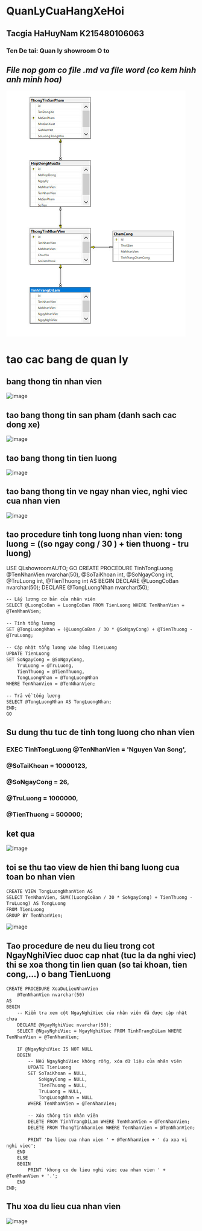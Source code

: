 # QuanLyCuaHangXeHoi
## Tacgia HaHuyNam K215480106063
### Ten De tai: Quan ly showroom O to
*File nop gom co file .md va file word (co kem hinh anh minh hoa)*
---------------------------------------------------------------------
![markdown](https://github.com/Hhuynam/QuanLyCuaHangXeHoi/blob/main/diagramBaitaplon.jpg)
# tao cac bang de quan ly
## bang thong tin nhan vien
![image](https://github.com/Hhuynam/QuanLyCuaHangXeHoi/assets/130531037/fa8b475c-0bd9-4967-8434-bc0319492efc)
## tao bang thong tin san pham (danh sach cac dong xe)
![image](https://github.com/Hhuynam/QuanLyCuaHangXeHoi/assets/130531037/f1f241e4-c609-47c6-98c4-250460dfb3d5)
## tao bang thong tin tien luong
![image](https://github.com/Hhuynam/QuanLyCuaHangXeHoi/assets/130531037/76e11f43-8512-4027-84b5-4ef096b3ff10)
## tao bang thong tin ve ngay nhan viec, nghi viec cua nhan vien
![image](https://github.com/Hhuynam/QuanLyCuaHangXeHoi/assets/130531037/f93088ee-add8-475d-bc32-bfd473c809d9)
## tao procedure tinh tong luong nhan vien: tong luong = ((so ngay cong / 30 ) + tien thuong - tru luong)

USE QLshowroomAUTO;
GO
CREATE PROCEDURE TinhTongLuong
    @TenNhanVien nvarchar(50),
	@SoTaiKhoan int,
    @SoNgayCong int,
    @TruLuong int,
    @TienThuong int
AS
BEGIN
    DECLARE @LuongCoBan nvarchar(50);
    DECLARE @TongLuongNhan nvarchar(50);
    
    -- Lấy lương cơ bản của nhân viên
    SELECT @LuongCoBan = LuongCoBan FROM TienLuong WHERE TenNhanVien = @TenNhanVien;

    -- Tính tổng lương
    SET @TongLuongNhan = (@LuongCoBan / 30 * @SoNgayCong) + @TienThuong - @TruLuong;

    -- Cập nhật tổng lương vào bảng TienLuong
    UPDATE TienLuong
    SET SoNgayCong = @SoNgayCong,
        TruLuong = @TruLuong,
        TienThuong = @TienThuong,
        TongLuongNhan = @TongLuongNhan
    WHERE TenNhanVien = @TenNhanVien;

    -- Trả về tổng lương
    SELECT @TongLuongNhan AS TongLuongNhan;
	END;
	GO

## Su dung thu tuc de tinh tong luong cho nhan vien
### EXEC TinhTongLuong @TenNhanVien = 'Nguyen Van Song',
###                   @SoTaiKhoan = 10000123, 
###                   @SoNgayCong = 26,      
###                   @TruLuong = 1000000,   
###                   @TienThuong = 500000;  

## ket qua 
![image](https://github.com/Hhuynam/QuanLyCuaHangXeHoi/assets/130531037/73436129-b072-462e-b01c-6022e57d1fd8)
## toi se thu tao view de hien thi bang luong cua toan bo nhan vien
```
CREATE VIEW TongLuongNhanVien AS
SELECT TenNhanVien, SUM((LuongCoBan / 30 * SoNgayCong) + TienThuong - TruLuong) AS TongLuong
FROM TienLuong
GROUP BY TenNhanVien;
```
![image](https://github.com/Hhuynam/QuanLyCuaHangXeHoi/assets/130531037/ccf44e7b-83b7-42fc-b6af-71a58d77c716)

## Tao procedure de neu du lieu trong cot NgayNghiViec duoc cap nhat (tuc la da nghi viec) thi se xoa thong tin lien quan (so tai khoan, tien cong,...) o bang TienLuong
```
CREATE PROCEDURE XoaDuLieuNhanVien 
    @TenNhanVien nvarchar(50)
AS
BEGIN
    -- Kiểm tra xem cột NgayNghiViec của nhân viên đã được cập nhật chưa
    DECLARE @NgayNghiViec nvarchar(50);
    SELECT @NgayNghiViec = NgayNghiViec FROM TinhTrangDiLam WHERE TenNhanVien = @TenNhanVien;

    IF @NgayNghiViec IS NOT NULL
    BEGIN
        -- Nếu NgayNghiViec không rỗng, xóa dữ liệu của nhân viên
        UPDATE TienLuong
        SET SoTaiKhoan = NULL,
            SoNgayCong = NULL,
            TienThuong = NULL,
            TruLuong = NULL,
            TongLuongNhan = NULL
        WHERE TenNhanVien = @TenNhanVien;

        -- Xóa thông tin nhân viên
        DELETE FROM TinhTrangDiLam WHERE TenNhanVien = @TenNhanVien;
        DELETE FROM ThongTinNhanVien WHERE TenNhanVien = @TenNhanVien;

        PRINT 'Du lieu cua nhan vien ' + @TenNhanVien + ' da xoa vi nghi viec';
    END
    ELSE
    BEGIN
        PRINT 'khong co du lieu nghi viec cua nhan vien ' + @TenNhanVien + '.';
    END
END;

```
## Thu xoa du lieu cua nhan vien
![image](https://github.com/Hhuynam/QuanLyCuaHangXeHoi/assets/130531037/30a182d3-9c61-4433-b4a0-223da8425653)
